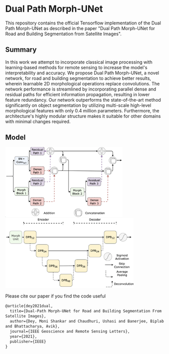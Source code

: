 # Dual Path Morph-UNet 

This repository contains the official Tensorflow implementation of the Dual Path Morph-UNet as described in the paper "Dual Path Morph-UNet for Road and Building Segmentation from Satellite Images". 

## Summary
In this work we attempt to incorporate classical image processing with learning-based methods for remote sensing to increase the model's interpretability and accuracy. We propose Dual Path Morph-UNet, a novel network, for road and building segmentation to achieve better results, wherein learnable 2D morphological operations replace convolutions. The network performance is streamlined by incorporating parallel dense and residual paths for efficient information propagation, resulting in lower feature redundancy. Our network outperforms the state-of-the-art method significantly on object segmentation by utilizing multi-scale high-level morphological features with only 0.4 million parameters. Furthermore, the architecture's highly modular structure makes it suitable for other domains with minimal changes required. 

## Model

<p align="left">
  <img src="./resources/Dual_Path_Block_fig.png" width="370" />
  <img src="./resources/DPM_UNet_fig.png" width="406" /> 
</p>

Please cite our paper if you find the code useful 

```
@article{dey2021dual,
  title={Dual-Path Morph-UNet for Road and Building Segmentation From Satellite Images},
  author={Dey, Moni Shankar and Chaudhuri, Ushasi and Banerjee, Biplab and Bhattacharya, Avik},
  journal={IEEE Geoscience and Remote Sensing Letters},
  year={2021},
  publisher={IEEE}
}

```
